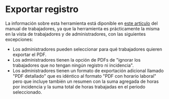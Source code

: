 # Exportar registro
La información sobre esta herramienta está diponible en [este artículo](../trabajadores/exportar-registro.md) del manual de trabajadores, ya que la herramienta es prácticamente la misma en la vista de trabajadores y de administradores, con las siguientes excepciones:

* Los administradores pueden seleccionar para qué trabajadores quieren exportar el PDF.
* Los administradores tienen la opción de PDFs de "ignorar los trabajadores que no tengan ningún registro ni incidencia".
* Los administradores tienen un formato de exportación adicional llamado "PDF detallado" que es idéntico al formato "PDF con horario laboral" pero que incluye también un resumen con la suma agregada de horas por incidencia y la suma total de horas trabajadas en el periodo seleccionado.
